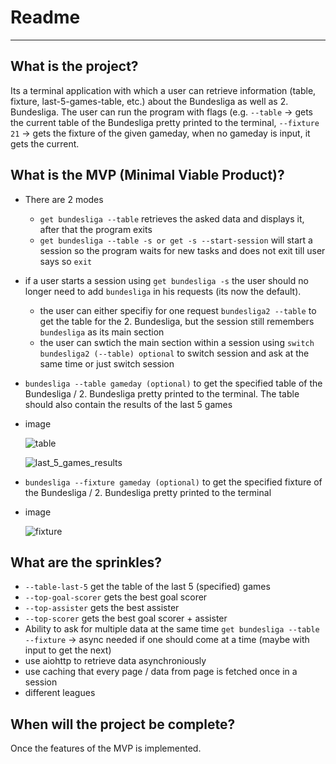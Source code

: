 # Readme

---

## What is the project?

Its a terminal application with which a user can retrieve information (table, fixture, last-5-games-table, etc.) about the Bundesliga as well as 2. Bundesliga. The user can run the program with flags (e.g. `--table` → gets the current table of the Bundesliga pretty printed to the terminal, `--fixture 21` → gets the fixture of the given gameday, when no gameday is input, it gets the current. 

## What is the MVP (Minimal Viable Product)?

- There are 2 modes
    - `get bundesliga --table` retrieves the asked data and displays it, after that the program exits
    - `get bundesliga --table -s or get -s --start-session` will start a session so the program waits for new tasks and does not exit till user says so `exit`
- if a user starts a session using `get bundesliga -s` the user should no longer need to add `bundesliga` in his requests (its now the default).
    - the user can either specifiy for one request `bundesliga2 --table` to get the table for the 2. Bundesliga, but the session still remembers `bundesliga` as its main section
    - the user can swtich the main section within a session using `switch bundesliga2 (--table) optional`  to switch session and ask at the same time or just switch session
- `bundesliga --table gameday (optional)` to get the specified table of the Bundesliga / 2. Bundesliga pretty printed to the terminal. The table should also contain the results of the last 5 games
- image
    
    ![table](/repository/images/table.png?raw=true "table display")
    
    ![last_5_games_results](/repository/images/table_extra.png?raw=true "results of last 5 games")
    
- `bundesliga --fixture gameday (optional)` to get the specified fixture of the Bundesliga / 2. Bundesliga pretty printed to the terminal
- image
    
    ![fixture](/repository/images/fixture.png?raw=true "fixture display")
    

## What are the sprinkles?

- `--table-last-5` get the table of the last 5 (specified) games
- `--top-goal-scorer` gets the best goal scorer
- `--top-assister` gets the best assister
- `--top-scorer` gets the best goal scorer + assister
- Ability to ask for multiple data at the same time `get bundesliga --table --fixture` → async needed if one should come at a time (maybe with input to get the next)
- use aiohttp to retrieve data asynchroniously
- use caching that every page / data from page is fetched once in a session
- different leagues

## When will the project be complete?

Once the features of the MVP is implemented.